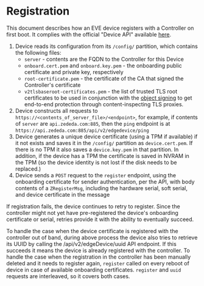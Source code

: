 # Registration

This document describes how an EVE device registers with a Controller on first boot. It complies with the official "Device API" available [here](../api/APIv2.md).

1. Device reads its configuration from its `/config/` partition, which contains the following files:
    * `server` - contents are the FQDN to the Controller for this Device
    * `onboard.cert.pem` and `onboard.key.pem` - the onboarding public certificate and private key, respectively
    * `root-certificate.pem` - the certificate of the CA that signed the Controller's certificate
    * `v2tlsbaseroot-certificates.pem` - the list of trusted TLS root certificates to be used in conjunction with the [object signing](../api/OBJECT-SIGNING.md) to get end-to-end protection through content-inspecting TLS proxies.
1. Device constructs all requests to `https://<contents_of_server_file>/<endpoint>`, for example, if contents of `server` are `api.zededa.com:885`, then the `ping` endpoint is at `https://api.zededa.com:885/api/v2/edgedevice/ping`
1. Device generates a unique device certificate (using a TPM if available) if it not exists and saves it in the `/config/` partition as `device.cert.pem`. If there is no TPM it also saves a `device.key.pem` in that partition. In addition, if the device has a TPM the certificate is saved in NVRAM in the TPM (so the device identity is not lost if the disk needs to be replaced.)
1. Device sends a `POST` request to the `register` endpoint, using the onboarding certificate for sender authentication, per the API, with body contents of a `ZRegisterMsg`, including the hardware serial, soft serial, and device certificate in the message

If registration fails, the device continues to retry to register. Since the controller might not yet have pre-registered the device's onboarding certificate or serial, retries provide it with the ability to eventually succeed.

To handle the case when the device certificate is registered with the controller out of band, during above process the device also tries to retrieve its UUID by calling the /api/v2/edgeDevice/uuid API endpoint. If this succeeds it means the device is already registered with the controller.
To handle the case when the registration in the controller has been manually deleted and it needs to register again, `register` called on every reboot of device in case of available onboarding certificates.
`register` and `uuid` requests are interleaved, so it covers both cases.
